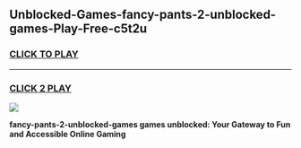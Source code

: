 
## Unblocked-Games-fancy-pants-2-unblocked-games-Play-Free-c5t2u
<h3>
<a href="https://premium76.site?title=fancy-pants-2-unblocked-games&ref=20A">CLICK TO PLAY</a></h3>
<hr>

<h3>
<a href="https://premium76.site?title=fancy-pants-2-unblocked-games&ref=20A">CLICK 2 PLAY</a>
  
</h3>

<a href="https://premium76.site?title=fancy-pants-2-unblocked-games&ref=20A"><img src="https://clearcache.store/games.png"></a>


**fancy-pants-2-unblocked-games games unblocked: Your Gateway to Fun and Accessible Online Gaming**
